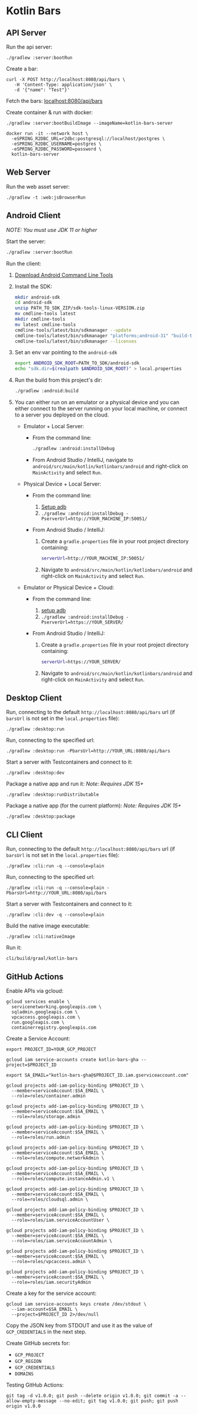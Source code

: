 # Kotlin Bars

<!-- [![Run on Google Cloud](https://deploy.cloud.run/button.png)](https://deploy.cloud.run) -->

## API Server

Run the api server:
```
./gradlew :server:bootRun
```

Create a bar:
```
curl -X POST http://localhost:8080/api/bars \
   -H 'Content-Type: application/json' \
   -d '{"name": "Test"}'
```

Fetch the bars: [localhost:8080/api/bars](http://localhost:8080/api/bars)


Create container & run with docker:
```
./gradlew :server:bootBuildImage --imageName=kotlin-bars-server

docker run -it --network host \
  -eSPRING_R2DBC_URL=r2dbc:postgresql://localhost/postgres \
  -eSPRING_R2DBC_USERNAME=postgres \
  -eSPRING_R2DBC_PASSWORD=password \
  kotlin-bars-server
```


## Web Server

Run the web asset server:
```
./gradlew -t :web:jsBrowserRun
```


## Android Client

*NOTE: You must use JDK 11 or higher*

Start the server:

  ```sh
  ./gradlew :server:bootRun
  ```

Run the client:

1. [Download Android Command Line Tools](https://developer.android.com/studio)

1. Install the SDK:

    ```sh
    mkdir android-sdk
    cd android-sdk
    unzip PATH_TO_SDK_ZIP/sdk-tools-linux-VERSION.zip
    mv cmdline-tools latest
    mkdir cmdline-tools
    mv latest cmdline-tools
    cmdline-tools/latest/bin/sdkmanager --update
    cmdline-tools/latest/bin/sdkmanager "platforms;android-31" "build-tools;31.0.0" "extras;google;m2repository" "extras;android;m2repository"
    cmdline-tools/latest/bin/sdkmanager --licenses
    ```

1. Set an env var pointing to the `android-sdk`

    ```sh
    export ANDROID_SDK_ROOT=PATH_TO_SDK/android-sdk
    echo "sdk.dir=$(realpath $ANDROID_SDK_ROOT)" > local.properties
    ```

1. Run the build from this project's dir:

    ```sh
    ./gradlew :android:build
    ```

1. You can either run on an emulator or a physical device and you can either
   connect to the server running on your local machine, or connect to a server
   you deployed on the cloud.

   * Emulator + Local Server:

      * From the command line:

        ```sh
        ./gradlew :android:installDebug
        ```

      * From Android Studio / IntelliJ, navigate to
        `android/src/main/kotlin/kotlinbars/android` and right-click on
        `MainActivity` and select `Run`.

   * Physical Device + Local Server:

      * From the command line:

         1. [Setup adb](https://developer.android.com/studio/run/device)
         1. `./gradlew :android:installDebug -PserverUrl=http://YOUR_MACHINE_IP:50051/`

      * From Android Studio / IntelliJ:

         1. Create a `gradle.properties` file in your root project directory containing:

             ```sh
             serverUrl=http://YOUR_MACHINE_IP:50051/
             ```

         1. Navigate to `android/src/main/kotlin/kotlinbars/android` and right-click on `MainActivity` and select `Run`.

   * Emulator or Physical Device + Cloud:

      * From the command line:

         1. [setup adb](https://developer.android.com/studio/run/device)
         1. `./gradlew :android:installDebug -PserverUrl=https://YOUR_SERVER/`

      * From Android Studio / IntelliJ:

         1. Create a `gradle.properties` file in your root project directory containing:

             ```sh
             serverUrl=https://YOUR_SERVER/
             ```

         1. Navigate to `android/src/main/kotlin/kotlinbars/android` and right-click on `MainActivity` and select `Run`.


## Desktop Client

Run, connecting to the default `http://localhost:8080/api/bars` url (if `barsUrl` is not set in the `local.properties` file):
```
./gradlew :desktop:run
```

Run, connecting to the specified url:
```
./gradlew :desktop:run -PbarsUrl=http://YOUR_URL:8080/api/bars
```

Start a server with Testcontainers and connect to it:
```
./gradlew :desktop:dev
```

Package a native app and run it:
*Note: Requires JDK 15+*
```
./gradlew :desktop:runDistributable
```

Package a native app (for the current platform):
*Note: Requires JDK 15+*
```
./gradlew :desktop:package
```

## CLI Client

Run, connecting to the default `http://localhost:8080/api/bars` url (if `barsUrl` is not set in the `local.properties` file):
```
./gradlew :cli:run -q --console=plain
```

Run, connecting to the specified url:
```
./gradlew :cli:run -q --console=plain -PbarsUrl=http://YOUR_URL:8080/api/bars
```

Start a server with Testcontainers and connect to it:
```
./gradlew :cli:dev -q --console=plain
```

Build the native image executable:
```
./gradlew :cli:nativeImage
```

Run it:
```
cli/build/graal/kotlin-bars
```

## GitHub Actions

Enable APIs via gcloud:
```
gcloud services enable \
  servicenetworking.googleapis.com \
  sqladmin.googleapis.com \
  vpcaccess.googleapis.com \
  run.googleapis.com \
  containerregistry.googleapis.com
```

Create a Service Account:
```
export PROJECT_ID=YOUR_GCP_PROJECT

gcloud iam service-accounts create kotlin-bars-gha --project=$PROJECT_ID

export SA_EMAIL="kotlin-bars-gha@$PROJECT_ID.iam.gserviceaccount.com"

gcloud projects add-iam-policy-binding $PROJECT_ID \
  --member=serviceAccount:$SA_EMAIL \
  --role=roles/container.admin

gcloud projects add-iam-policy-binding $PROJECT_ID \
  --member=serviceAccount:$SA_EMAIL \
  --role=roles/storage.admin

gcloud projects add-iam-policy-binding $PROJECT_ID \
  --member=serviceAccount:$SA_EMAIL \
  --role=roles/run.admin

gcloud projects add-iam-policy-binding $PROJECT_ID \
  --member=serviceAccount:$SA_EMAIL \
  --role=roles/compute.networkAdmin \

gcloud projects add-iam-policy-binding $PROJECT_ID \
  --member=serviceAccount:$SA_EMAIL \
  --role=roles/compute.instanceAdmin.v1 \

gcloud projects add-iam-policy-binding $PROJECT_ID \
  --member=serviceAccount:$SA_EMAIL \
  --role=roles/cloudsql.admin \

gcloud projects add-iam-policy-binding $PROJECT_ID \
  --member=serviceAccount:$SA_EMAIL \
  --role=roles/iam.serviceAccountUser \

gcloud projects add-iam-policy-binding $PROJECT_ID \
  --member=serviceAccount:$SA_EMAIL \
  --role=roles/iam.serviceAccountAdmin \

gcloud projects add-iam-policy-binding $PROJECT_ID \
  --member=serviceAccount:$SA_EMAIL \
  --role=roles/vpcaccess.admin \

gcloud projects add-iam-policy-binding $PROJECT_ID \
  --member=serviceAccount:$SA_EMAIL \
  --role=roles/iam.securityAdmin
```

Create a key for the service account:
```
gcloud iam service-accounts keys create /dev/stdout \
  --iam-account=$SA_EMAIL \
  --project=$PROJECT_ID 2>/dev/null
```

Copy the JSON key from STDOUT and use it as the value of `GCP_CREDENTIALS` in the next step.

Create GitHub secrets for:
- `GCP_PROJECT`
- `GCP_REGION`
- `GCP_CREDENTIALS`
- `DOMAINS`

Testing GitHub Actions:
```
git tag -d v1.0.0; git push --delete origin v1.0.0; git commit -a --allow-empty-message --no-edit; git tag v1.0.0; git push; git push origin v1.0.0
```